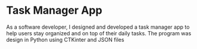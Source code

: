 # Task Manager App

As a software developer, I designed and developed a task manager app to help users stay organized and on top of their daily tasks. The program was design in Python using CTKinter and JSON files
